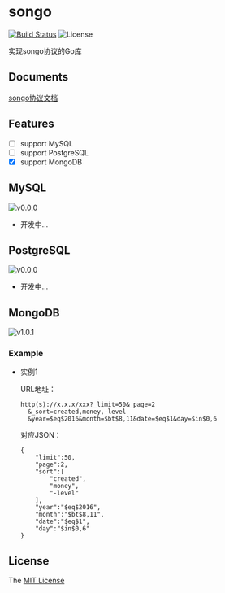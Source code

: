 # songo
[![Build Status](https://travis-ci.org/WindomZ/songo.svg?branch=master)](https://travis-ci.org/WindomZ/songo)
![License](https://img.shields.io/badge/license-MIT-green.svg)

实现songo协议的Go库

## Documents

[songo协议文档](https://github.com/suboat/songo/blob/master/desc.md)

## Features

- [ ] support MySQL
- [ ] support PostgreSQL
- [x] support MongoDB

## MySQL

![v0.0.0](https://img.shields.io/badge/version-v0.0.0-orange.svg)

* 开发中...

## PostgreSQL

![v0.0.0](https://img.shields.io/badge/version-v0.0.0-orange.svg)

* 开发中...

## MongoDB

![v1.0.1](https://img.shields.io/badge/version-v1.0.1-blue.svg)

### Example
* 实例1

  URL地址：
  ```
  http(s)://x.x.x/xxx?_limit=50&_page=2
    &_sort=created,money,-level
    &year=$eq$2016&month=$bt$8,11&date=$eq$1&day=$in$0,6
  ```
  对应JSON：
  ```
  {
      "limit":50,
      "page":2,
      "sort":[
          "created",
          "money",
          "-level"
      ],
      "year":"$eq$2016",
      "month":"$bt$8,11",
      "date":"$eq$1",
      "day":"$in$0,6"
  }
  ```

## License

The [MIT License](https://github.com/WindomZ/songo/blob/master/LICENSE)
